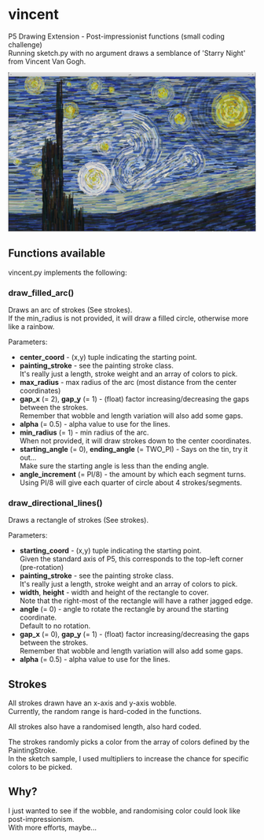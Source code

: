 # vincent

P5 Drawing Extension - Post-impressionist functions (small coding challenge)  
Running sketch.py with no argument draws a semblance of 'Starry Night' from Vincent Van Gogh.

![Kinda Starry Night](starry-night.png)

## Functions available
vincent.py implements the following:
### **draw_filled_arc()**
Draws an arc of strokes (See strokes).  
If the min_radius is not provided, it will draw a filled circle, otherwise more like a rainbow.

Parameters:
  - **center_coord** - (x,y) tuple indicating the starting point.
  - **painting_stroke** - see the painting stroke class.  
  It's really just a length, stroke weight and an array of colors to pick.
  - **max_radius** - max radius of the arc (most distance from the center coordinates)
  - **gap_x** (= 2), **gap_y** (= 1) - (float) factor increasing/decreasing the gaps between the strokes.  
  Remember that wobble and length variation will also add some gaps.
  - **alpha** (= 0.5) - alpha value to use for the lines.
  - **min_radius** (= 1) - min radius of the arc.  
  When not provided, it will draw strokes down to the center coordinates.
  - **starting_angle** (= 0), **ending_angle** (= TWO_PI) - Says on the tin, try it out...  
  Make sure the starting angle is less than the ending angle. 
  - **angle_increment** (= PI/8) - the amount by which each segment turns.  
  Using PI/8 will give each quarter of circle about 4 strokes/segments.

### **draw_directional_lines()**
Draws a rectangle of strokes (See strokes).

Parameters:
  - **starting_coord** - (x,y) tuple indicating the starting point.  
  Given the standard axis of P5, this corresponds to the top-left corner (pre-rotation)
  - **painting_stroke** - see the painting stroke class.  
  It's really just a length, stroke weight and an array of colors to pick.
  - **width**, **height** - width and height of the rectangle to cover.  
  Note that the right-most of the rectangle will have a rather jagged edge.
  - **angle** (= 0) - angle to rotate the rectangle by around the starting coordinate.  
  Default to no rotation.
  - **gap_x** (= 0), **gap_y** (= 1) - (float) factor increasing/decreasing the gaps between the strokes.  
  Remember that wobble and length variation will also add some gaps. 
  - **alpha** (= 0.5) - alpha value to use for the lines.

## Strokes
All strokes drawn have an x-axis and y-axis wobble.  
Currently, the random range is hard-coded in the functions.

All strokes also have a randomised length, also hard coded.

The strokes randomly picks a color from the array of colors defined by the PaintingStroke.  
In the sketch sample, I used multipliers to increase the chance for specific colors to be picked.

## Why?
I just wanted to see if the wobble, and randomising color could look like post-impressionism.  
With more efforts, maybe...
